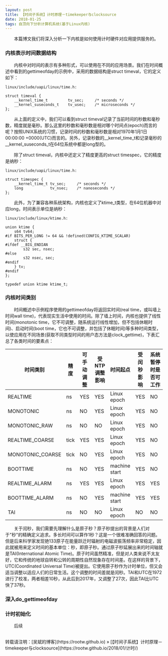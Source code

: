 ```yaml
---
layout: post
title: 【时间子系统】计时原理－timekeeper与clocksource
date: 2018-01-25 
tags: 自顶向下分析计算机系统(基于Linux内核)
---
```


&emsp;&emsp;本篇博文我们将深入分析一下内核是如何使用计时硬件对应用提供服务的。

### 内核表示时间数据结构

&emsp;&emsp;内核中对时间的表示有多种形式，可以使用在不同的应用场景。我们在时间概述中看到的gettimeofday的示例中，采用的数据结构是struct timeval，它的定义如下：

```
linux/include/uapi/linux/time.h:

struct timeval {
    __kernel_time_t         tv_sec;     /* seconds */
    __kernel_suseconds_t    tv_usec;    /* microseconds */
};
```
&emsp;&emsp;从上面的定义中，我们可以看到struct timeval记录了当前时间的秒数和毫秒数，精度就是毫秒。那么这里的秒数和毫秒数是相对哪个时间点(epoch)而言的呢？按照UNIX系统的习惯，记录时间的秒数和毫秒数是相对1970年1月1日00:00:00 +0000(UTC)而言的。另外，记录秒数的__kernel_time_t和记录毫秒的__kernel_suseconds_t在64位系统中都是long型的。

&emsp;&emsp;除了struct timeval，内核中还定义了精度更高的struct timespec，它的精度是纳秒：

```
linux/include/uapi/linux/time.h:

struct timespec {
    __kernel_time_t tv_sec;     /* seconds */
    long            tv_nsec;    /* nanoseconds */
};
```

&emsp;&emsp;此外，为了兼容各种系统架构，内核也定义了ktime_t类型，在64位机器中对应long，时间表示单位是纳秒：

```
linux/include/linux/ktime.h:

union ktime {
    s64	tv64;
#if BITS_PER_LONG != 64 && !defined(CONFIG_KTIME_SCALAR)
    struct {
#ifdef __BIG_ENDIAN
        s32	sec, nsec;
#else
        s32	nsec, sec;
#endif
    } tv;
#endif
};

typedef union ktime ktime_t;
```

### 内核时间类别

&emsp;&emsp;时间概述中示例程序使用的gettimeofday将返回实时间(real time，或叫墙上时间wall time)，代表现实生活中使用的时间。除了墙上时间，内核也提供了线性时间(monotonic time，它不可调整，随系统运行线性增加，但不包括休眠时间)、启动时间(boot time，它也不可调整，并包括了休眠时间)等多种时间类型，以使应用在不同场景(获取不同类型时间的用户态方法是clock_gettime)，下表汇总了各类时间的要素点：

|时间类别|精度|可手动调整|受NTP调整影响|时间起点|受闰秒影响|系统暂停时是否可工作|
|-|-|-|-|-|-|-|
|REALTIME|ns|YES|YES|Linux epoch|YES|NO|
|MONOTONIC|ns|NO|YES|Linux epoch|YES|NO|
|MONOTONIC_RAW|ns|NO|NO|Linux epoch|YES|NO|
|REALTIME_COARSE|tick|YES|YES|Linux epoch|YES|NO|
|MONOTONIC_COARSE|tick|NO|YES|Linux epoch|YES|NO|
|BOOTTIME|ns|NO|YES|machine start|YES|NO|
|REALTIME_ALARM|ns|YES|YES|Linux epoch|YES|YES|
|BOOTTIME_ALARM|ns|NO|YES|machine start|YES|YES|
|TAI|ns|NO|NO|Linux epoch|NO|NO|

&emsp;&emsp;关于闰秒，我们需要先理解什么是原子秒？原子秒提出的背景是人们对于"秒"的精确定义追求。多长时间可以算作1秒？这是一个很难准确回答的问题。但是后来科学家发现铯133原子在能量跃迁时辐射的电磁波振荡频率非常稳定，因此就被用来定义时间的基本单位：秒，即原子秒。通过原子秒延展出来的时间轴就是TAI(International Atomic Time)。原子时间虽然精准，但是对人类来说不太友好，它和传统的地球自转和公转的周期性自然现象存在时间差。在这样的背景下，UTC(Coordinated Universal Time)被提出。它使用原子秒作为计时单位，但又会适当调整以适应人们的日常生活。这个调整的时间差就是闰秒。TAI和UTC在1972进行了校准，两者相差10秒，从此后到2017年，又调整了27次，因此TAI比UTC快了37秒。

### 深入do_gettimeofday

### 计时初始化

&emsp;&emsp;后续

<br>
转载请注明：[吴斌的博客](https://rootw.github.io) » [【时间子系统】计时原理－timekeeper与clocksource](https://rootw.github.io/2018/01/计时/) 
